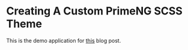 # Creating A Custom PrimeNG SCSS Theme

This is the demo application for [this](https://browninglogic.com/2018/11/30/92/) blog post.